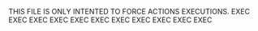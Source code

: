THIS FILE IS ONLY INTENTED TO FORCE ACTIONS EXECUTIONS.
EXEC
EXEC
EXEC
EXEC
EXEC
EXEC
EXEC
EXEC
EXEC
EXEC
EXEC

